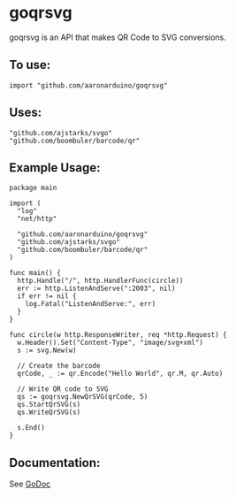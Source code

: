 # goqrsvg
goqrsvg is an API that makes QR Code to SVG conversions.

## To use:

`import "github.com/aaronarduino/goqrsvg"`

## Uses:
```
"github.com/ajstarks/svgo"
"github.com/boombuler/barcode/qr"
```

## Example Usage:

```
package main

import (
  "log"
  "net/http"

  "github.com/aaronarduino/goqrsvg"
  "github.com/ajstarks/svgo"
  "github.com/boombuler/barcode/qr"
)

func main() {
  http.Handle("/", http.HandlerFunc(circle))
  err := http.ListenAndServe(":2003", nil)
  if err != nil {
    log.Fatal("ListenAndServe:", err)
  }
}

func circle(w http.ResponseWriter, req *http.Request) {
  w.Header().Set("Content-Type", "image/svg+xml")
  s := svg.New(w)

  // Create the barcode
  qrCode, _ := qr.Encode("Hello World", qr.M, qr.Auto)

  // Write QR code to SVG
  qs := goqrsvg.NewQrSVG(qrCode, 5)
  qs.StartQrSVG(s)
  qs.WriteQrSVG(s)

  s.End()
}
```

## Documentation:
See [GoDoc](https://godoc.org/github.com/aaronarduino/goqrsvg)

